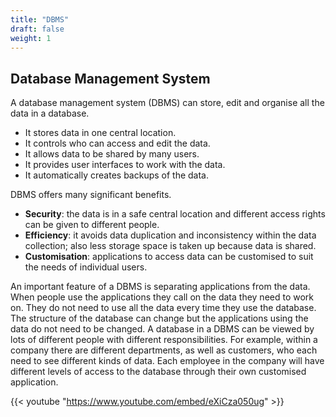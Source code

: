 ```yaml
---
title: "DBMS"
draft: false
weight: 1
---
```


## Database Management System

A database management system (DBMS) can store, edit and organise all the data in a database.

- It stores data in one central location.
- It controls who can access and edit the data.
- It allows data to be shared by many users.
- It provides user interfaces to work with the data.
- It automatically creates backups of the data.

DBMS offers many significant benefits.

- **Security**: the data is in a safe central location and different access rights can be given to different people.
- **Efficiency**: it avoids data duplication and inconsistency within the data collection; also less storage space is taken up because data is shared.
- **Customisation**: applications to access data can be customised to suit the needs of individual users.

An important feature of a DBMS is separating applications from the data.
When people use the applications they call on the data they need to work on.
They do not need to use all the data every time they use the database.
The structure of the database can change but the applications using the data do not need to be changed.
A database in a DBMS can be viewed by lots of different people with different responsibilities. For example, within a company there are different departments, as well as customers, who each need to see different kinds of data. Each employee in the company will have different levels of access to the database through their own customised application.

{{< youtube "https://www.youtube.com/embed/eXiCza050ug" >}}
